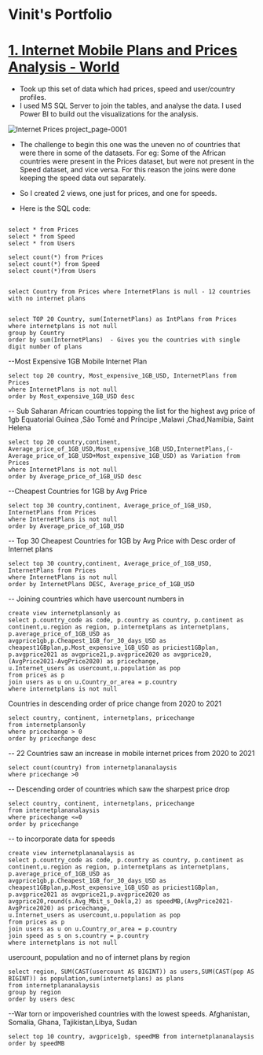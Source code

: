 # Vinit's Portfolio


# [1. Internet Mobile Plans and Prices Analysis - World](https://github.com/vinidapooh/Internet-Mobile-Plans-Analysis---2020-2021) 
* Took up this set of data which had prices, speed and user/country profiles.
* I used MS SQL Server to join the tables, and analyse the data. I used Power BI to build out the visualizations for the analysis.


![Internet Prices project_page-0001](https://user-images.githubusercontent.com/25292577/184003742-600d6b71-dbac-4a78-8734-e3efc3620355.jpg)


* The challenge to begin this one was the uneven no of countries that were there in some of the datasets. For eg: Some of the African countries were present in the Prices dataset, but were not present in the Speed dataset, and vice versa. For this reason the joins were done keeping the speed data out separately.

* So I created 2 views, one just for prices, and one for speeds.

* Here is the SQL code:

```

select * from Prices
select * from Speed
select * from Users

select count(*) from Prices 
select count(*) from Speed 
select count(*)from Users  


select Country from Prices where InternetPlans is null - 12 countries with no internet plans


select TOP 20 Country, sum(InternetPlans) as IntPlans from Prices
where internetplans is not null 
group by Country
order by sum(InternetPlans)  - Gives you the countries with single digit number of plans

```

--Most Expensive 1GB Mobile Internet Plan

```
select top 20 country, Most_expensive_1GB_USD, InternetPlans from Prices 
where InternetPlans is not null
order by Most_expensive_1GB_USD desc

```

-- Sub Saharan African countries topping the list for the highest avg price of 1gb Equatorial Guinea ,São Tomé and Príncipe ,Malawi ,Chad,Namibia, Saint Helena

```
select top 20 country,continent, Average_price_of_1GB_USD,Most_expensive_1GB_USD,InternetPlans,(-Average_price_of_1GB_USD+Most_expensive_1GB_USD) as Variation from Prices 
where InternetPlans is not null
order by Average_price_of_1GB_USD desc
```


--Cheapest Countries for 1GB by Avg Price

```
select top 30 country,continent, Average_price_of_1GB_USD, InternetPlans from Prices 
where InternetPlans is not null
order by Average_price_of_1GB_USD

```


-- Top 30 Cheapest Countries for 1GB by Avg Price with Desc order of Internet plans

```
select top 30 country,continent, Average_price_of_1GB_USD, InternetPlans from Prices 
where InternetPlans is not null
order by InternetPlans DESC, Average_price_of_1GB_USD
```

-- Joining countries which have usercount numbers in

```
create view internetplansonly as
select p.country_code as code, p.country as country, p.continent as continent,u.region as region, p.internetplans as internetplans,
p.average_price_of_1GB_USD as avgprice1gb,p.Cheapest_1GB_for_30_days_USD as cheapest1GBplan,p.Most_expensive_1GB_USD as priciest1GBplan, p.avgprice2021 as avgprice21,p.avgprice2020 as avgprice20,(AvgPrice2021-AvgPrice2020) as pricechange,
u.Internet_users as usercount,u.population as pop
from prices as p
join users as u on u.Country_or_area = p.country
where internetplans is not null 

```


Countries in descending order of price change from 2020 to 2021

```
select country, continent, internetplans, pricechange
from internetplansonly
where pricechange > 0
order by pricechange desc
```


-- 22 Countries saw an increase in mobile internet prices from 2020 to 2021

```
select count(country) from internetplananalaysis 
where pricechange >0

```
-- Descending order of countries which saw the sharpest price drop

```
select country, continent, internetplans, pricechange
from internetplananalaysis
where pricechange <=0
order by pricechange 
```

-- to incorporate data for speeds

```
create view internetplananalaysis as
select p.country_code as code, p.country as country, p.continent as continent,u.region as region, p.internetplans as internetplans,
p.average_price_of_1GB_USD as avgprice1gb,p.Cheapest_1GB_for_30_days_USD as cheapest1GBplan,p.Most_expensive_1GB_USD as priciest1GBplan, p.avgprice2021 as avgprice21,p.avgprice2020 as avgprice20,round(s.Avg_Mbit_s_Ookla,2) as speedMB,(AvgPrice2021-AvgPrice2020) as pricechange,
u.Internet_users as usercount,u.population as pop
from prices as p
join users as u on u.Country_or_area = p.country
join speed as s on s.country = p.country
where internetplans is not null

```

usercount, population and no of internet plans by region

```
select region, SUM(CAST(usercount AS BIGINT)) as users,SUM(CAST(pop AS BIGINT)) as population,sum(internetplans) as plans
from internetplananalaysis
group by region
order by users desc

```

 --War torn or impoverished countries with the lowest speeds. Afghanistan, Somalia, Ghana, Tajikistan,Libya, Sudan
 
``` 
select top 10 country, avgprice1gb, speedMB from internetplananalaysis
order by speedMB 
```








